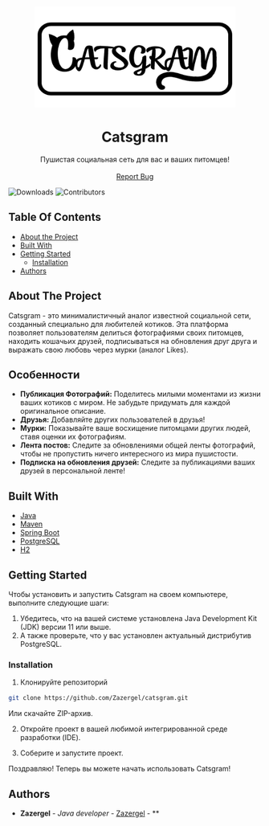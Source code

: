 <br/>
<p align="center">
  <a href="https://github.com/Zazergel/catsgram">
    <img src="https://raw.githubusercontent.com/Zazergel/catsgram/main/logo.png" alt="Logo" width="400" height="200">
  </a>

  <h1 align="center">Catsgram</h1>

  <p align="center">
    Пушистая социальная сеть для вас и ваших питомцев!
    <br/>
    <br/>
    <a href="https://github.com/Zazergel/catsgram/issues">Report Bug</a>
  </p>
</p>

![Downloads](https://img.shields.io/github/downloads/Zazergel/catsgram/total) ![Contributors](https://img.shields.io/github/contributors/Zazergel/catsgram?color=dark-green) 

## Table Of Contents

* [About the Project](#about-the-project)
* [Built With](#built-with)
* [Getting Started](#getting-started)
  * [Installation](#installation)
* [Authors](#authors)

## About The Project
Catsgram - это минималистичный аналог известной социальной сети, созданный специально для любителей котиков. Эта платформа позволяет пользователям делиться фотографиями своих питомцев, находить кошачьих друзей, подписываться на обновления друг друга и выражать свою любовь через мурки (аналог Likes).

## Особенности
- **Публикация Фотографий:** Поделитесь милыми моментами из жизни ваших котиков с миром. Не забудьте придумать для каждой оригинальное описание.
- **Друзья:** Добавляйте других пользователей в друзья!
- **Мурки:** Показывайте ваше восхищение питомцами других людей, ставя оценки их фотографиям.
- **Лента постов:** Следите за обновлениями общей ленты фотографий, чтобы не пропустить ничего интересного из мира пушистости.
- **Подписка на обновления друзей:** Следите за публикациями ваших друзей в персональной ленте!
## Built With

* [Java](http://java.com/)
* [Maven](https://maven.apache.org/)
* [Spring Boot](https://spring.io/projects/spring-boot)
* [PostgreSQL](https://www.postgresql.org/)
* [H2](https://h2database.github.io/html/main.html)


## Getting Started

Чтобы установить и запустить Catsgram на своем компьютере, выполните следующие шаги:

1. Убедитесь, что на вашей системе установлена Java Development Kit (JDK) версии 11 или выше. 
2. А также проверьте, что у вас установлен актуальный дистрибутив PostgreSQL.

### Installation

1. Клонируйте репозиторий

```sh
git clone https://github.com/Zazergel/catsgram.git
```
Или скачайте ZIP-архив.

2. Откройте проект в вашей любимой интегрированной среде разработки (IDE).

3. Соберите и запустите проект.

Поздравляю! Теперь вы можете начать использовать Catsgram!

## Authors

* **Zazergel** - *Java developer* - [Zazergel](https://github.com/Zazergel/) - **
